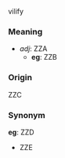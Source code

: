 vilify
### Meaning
+ _adj_: ZZA
    + __eg__: ZZB

### Origin

ZZC

### Synonym

__eg__: ZZD

+ ZZE


